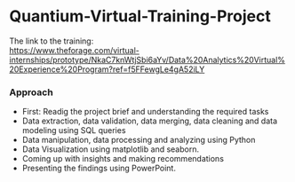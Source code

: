 # Quantium-Virtual-Training-Project

 The link to the training:\
 https://www.theforage.com/virtual-internships/prototype/NkaC7knWtjSbi6aYv/Data%20Analytics%20Virtual%20Experience%20Program?ref=f5FFewgLe4gA52iLY
 
 ### Approach
 
 * First: Readig the project brief and understanding the required tasks
 * Data extraction, data validation, data merging, data cleaning and data modeling using SQL queries
 * Data manipulation, data processing and analyzing using Python
 * Data Visualization using matplotlib and seaborn. 
 * Coming up with insights and making recommendations
 * Presenting the findings using PowerPoint.  
